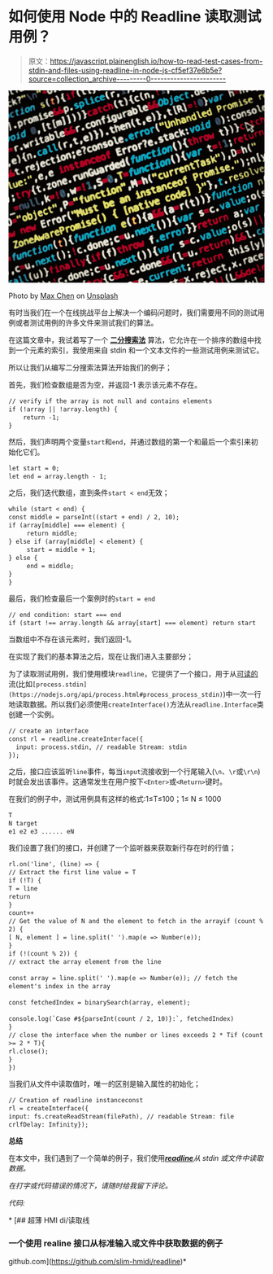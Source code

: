 # 如何使用 Node 中的 Readline 读取测试用例？

> 原文：<https://javascript.plainenglish.io/how-to-read-test-cases-from-stdin-and-files-using-readline-in-node-js-cf5ef37e6b5e?source=collection_archive---------0----------------------->

![](img/00ef4df43d8f562f30ebc716adb98457.png)

Photo by [Max Chen](https://unsplash.com/@maxchen2k?utm_source=medium&utm_medium=referral) on [Unsplash](https://unsplash.com?utm_source=medium&utm_medium=referral)

有时当我们在一个在线挑战平台上解决一个编码问题时，我们需要用不同的测试用例或者测试用例的许多文件来测试我们的算法。

在这篇文章中，我试着写了一个 [**二分搜索法**](https://en.wikipedia.org/wiki/Binary_search_algorithm) 算法，它允许在一个排序的数组中找到一个元素的索引，我使用来自 stdin 和一个文本文件的一些测试用例来测试它。

所以让我们从编写二分搜索法算法开始我们的例子；

首先，我们检查数组是否为空，并返回-1 表示该元素不存在。

```
// verify if the array is not null and contains elements  
if (!array || !array.length) {
    return -1;    
}
```

然后，我们声明两个变量`start`和`end`，并通过数组的第一个和最后一个索引来初始化它们。

```
let start = 0;    
let end = array.length - 1;
```

之后，我们迭代数组，直到条件`start < end`无效；

```
while (start < end) {        
const middle = parseInt((start + end) / 2, 10);        
if (array[middle] === element) {            
     return middle;        
} else if (array[middle] < element) { 
     start = middle + 1;        
} else {            
     end = middle;        
}    
}
```

最后，我们检查最后一个案例时的`start = end`

```
// end condition: start === end    
if (start !== array.length && array[start] === element) return start
```

当数组中不存在该元素时，我们返回-1。

在实现了我们的基本算法之后，现在让我们进入主要部分；

为了读取测试用例，我们使用模块`readline`，它提供了一个接口，用于从[可读的](https://nodejs.org/api/stream.html#stream_readable_streams)流(比如`[process.stdin](https://nodejs.org/api/process.html#process_process_stdin)`)中一次一行地读取数据。所以我们必须使用`createInterface()`方法从`readline.Interface`类创建一个实例。

```
// create an interface
const rl = readline.createInterface({    
  input: process.stdin, // readable Stream: stdin
});
```

之后，接口应该监听`line`事件，每当`input`流接收到一个行尾输入(`\n`、`\r`或`\r\n`)时就会发出该事件。这通常发生在用户按下`<Enter>`或`<Return>`键时。

在我们的例子中，测试用例具有这样的格式:1≤T≤100；1≤ N ≤ 1000

```
T
N target
e1 e2 e3 ...... eN
```

我们设置了我们的接口，并创建了一个监听器来获取新行存在时的行值；

```
rl.on('line', (line) => {   
// Extract the first line value = T
if (!T) {        
T = line        
return    
}    
count++
// Get the value of N and the element to fetch in the arrayif (count % 2) {        
[ N, element ] = line.split(' ').map(e => Number(e));    
}    
if (!(count % 2)) {   
// extract the array element from the line 

const array = line.split(' ').map(e => Number(e)); // fetch the element's index in the array    

const fetchedIndex = binarySearch(array, element); 

console.log(`Case #${parseInt(count / 2, 10)}:`, fetchedIndex)            }  
// close the interface when the number or lines exceeds 2 * Tif (count >= 2 * T){        
rl.close();    
}   
})
```

当我们从文件中读取值时，唯一的区别是输入属性的初始化；

```
// Creation of readline instanceconst 
rl = createInterface({  
input: fs.createReadStream(filePath), // readable Stream: file  crlfDelay: Infinity});
```

**总结**

在本文中，我们遇到了一个简单的例子，我们使用[***readline***](https://nodejs.org/api/readline.html#readline_readline)*从 stdin 或文件中读取数据。*

*在打字或代码错误的情况下，请随时给我留下评论。*

*代码:*

*[](https://github.com/slim-hmidi/readline) [## 超薄 HMI di/读取线

### 一个使用 realine 接口从标准输入或文件中获取数据的例子

github.com](https://github.com/slim-hmidi/readline)*